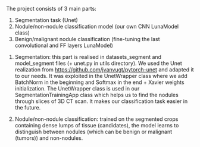 The project consists of 3 main parts:

1) Segmentation task (Unet)
2) Nodule/non-nodule classification model (our own CNN LunaModel class)
3) Benign/malignant nodule classification (fine-tuning the last convolutional and FF layers LunaModel)

1. Segmentation: this part is realised in datasets_segment and model_segment files (+ unet.py in utils directory). We used the Unet realization from https://github.com/jvanvugt/pytorch-unet and adapted it to our needs. It was exploited in the UnetWrapper class where we add BatchNorm in the beginning and Softmax in the end + Xavier weights initialization. The UnetWrapper class is used in our SegmentationTrainingApp class which helps us to find the nodules through slices of 3D CT scan. It makes our classification task easier in the future.

2. Nodule/non-nodule classification: trained on the segmented crops containing dense lumps of tissue (candidates), the model learns to distinguish between nodules (which can be benign or malignant (tumors)) and non-nodules.
